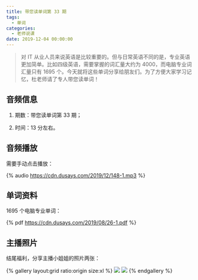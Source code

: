 ```yaml
---
title: 带您读单词第 33 期
tags:
  - 单词
categories:
  - 老师说课
date: 2019-12-04 00:00:00
---
```


> 对 IT 从业人员来说英语是比较重要的。但与日常英语不同的是，专业英语更加简单。比如四级英语，需要掌握的词汇量大约为 4000，而电脑专业词汇量只有 1695 个。今天就将这些单词分享给朋友们。为了方便大家学习记忆，杜老师请了专人带您读单词！

<!-- more -->

## 音频信息

1. 期数：带您读单词第 33 期；

2. 时间：13 分左右。

## 音频播放

需要手动点击播放：

{% audio https://cdn.dusays.com/2019/12/148-1.mp3 %}

## 单词资料

1695 个电脑专业单词：

{% pdf https://cdn.dusays.com/2019/08/26-1.pdf %}

## 主播照片

结尾福利，分享主播小姐姐的照片两张：

{% gallery layout:grid ratio:origin size:xl %}
![](https://cdn.dusays.com/2019/12/148-1.jpg)
![](https://cdn.dusays.com/2019/12/148-2.jpg)
{% endgallery %}